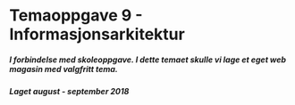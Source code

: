 # Temaoppgave 9 - Informasjonsarkitektur 

##### I forbindelse med skoleoppgave. I dette temaet skulle vi lage et eget web magasin med valgfritt tema. 

##### Laget august - september 2018
